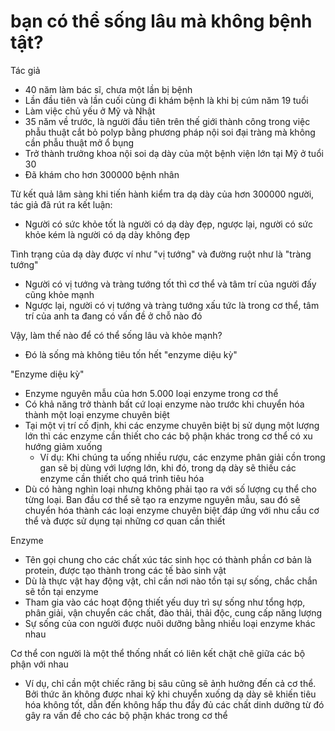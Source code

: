 # bạn có thể sống lâu mà không bệnh tật?

Tác giả

- 40 năm làm bác sĩ, chưa một lần bị bệnh
- Lần đầu tiên và lần cuối cùng đi khám bệnh là khi bị cúm năm 19 tuổi
- Làm việc chủ yếu ở Mỹ và Nhật
- 35 năm về trước, là người đầu tiên trên thế giới thành công trong việc phẫu thuật cắt bỏ polyp bằng phương pháp nội soi đại tràng mà không cần phẫu thuật mở ổ bụng
- Trở thành trưởng khoa nội soi dạ dày của một bệnh viện lớn tại Mỹ ở tuổi 30
- Đã khám cho hơn 300000 bệnh nhân

Từ kết quả lâm sàng khi tiến hành kiểm tra dạ dày của hơn 300000 người, tác giả đã rút ra kết luận:

- Người có sức khỏe tốt là người có dạ dày đẹp, ngược lại, người có sức khỏe kém là người có dạ dày không đẹp

Tình trạng của dạ dày được ví như "vị tướng" và đường ruột như là "tràng tướng"

- Người có vị tướng và tràng tướng tốt thì cơ thể và tâm trí của người đấy cũng khỏe mạnh
- Ngược lại, người có vị tướng và tràng tướng xấu tức là trong cơ thể, tâm trí của anh ta đang có vấn đề ở chỗ nào đó

Vậy, làm thế nào để có thể sống lâu và khỏe mạnh?

- Đó là sống mà không tiêu tốn hết "enzyme diệu kỳ"

"Enzyme diệu kỳ"

- Enzyme nguyên mẫu của hơn 5.000 loại enzyme trong cơ thể
- Có khả năng trở thành bất cứ loại enzyme nào trước khi chuyển hóa thành một loại enzyme chuyên biệt
- Tại một vị trí cố định, khi các enzyme chuyên biệt bị sử dụng một lượng lớn thì các enzyme cần thiết cho các bộ phận khác trong cơ thể có xu hướng giảm xuống
  - Ví dụ: Khi chúng ta uống nhiều rượu, các enzyme phân giải cồn trong gan sẽ bị dùng với lượng lớn, khi đó, trong dạ dày sẽ thiếu các enzyme cần thiết cho quá trình tiêu hóa
- Dù có hàng nghìn loại nhưng không phải tạo ra với số lượng cụ thể cho từng loại. Ban đầu cơ thể sẽ tạo ra enzyme nguyên mẫu, sau đó sẽ chuyển hóa thành các loại enzyme chuyên biệt đáp ứng với nhu cầu cơ thể và được sử dụng tại những cơ quan cần thiết

Enzyme

- Tên gọi chung cho các chất xúc tác sinh học có thành phần cơ bản là protein, được tạo thành trong các tế bào sinh vật
- Dù là thực vật hay động vật, chỉ cần nơi nào tồn tại sự sống, chắc chắn sẽ tồn tại enzyme
- Tham gia vào các hoạt động thiết yếu duy trì sự sống như tổng hợp, phân giải, vận chuyển các chất, đào thải, thải độc, cung cấp năng lượng
- Sự sống của con người được nuôi dưỡng bằng nhiều loại enzyme khác nhau

Cơ thể con người là một thể thống nhất có liên kết chặt chẽ giữa các bộ phận với nhau

- Ví dụ, chỉ cần một chiếc răng bị sâu cũng sẽ ảnh hưởng đến cả cơ thể. Bởi thức ăn không được nhai kỹ khi chuyển xuống dạ dày sẽ khiến tiêu hóa không tốt, dẫn đến không hấp thu đầy đủ các chất dinh dưỡng từ đó gây ra vấn đề cho các bộ phận khác trong cơ thể
